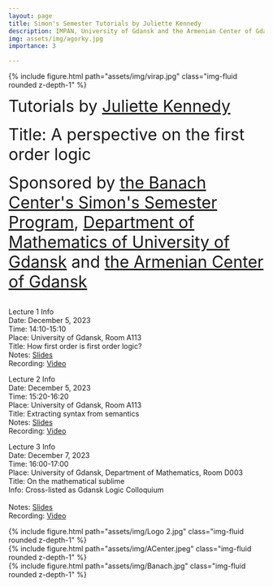 ```yaml
---
layout: page
title: Simon's Semester Tutorials by Juliette Kennedy
description: IMPAN, University of Gdansk and the Armenian Center of Gdansk
img: assets/img/agorky.jpg
importance: 3

---
```

{% include figure.html path="assets/img/virap.jpg"  class="img-fluid rounded z-depth-1" %}

<font size="+3"> Tutorials by <a href="https://www.mv.helsinki.fi/home/jkennedy/">Juliette Kennedy</a></font> <br><br>
<font size="+3"> Title: A perspective on the first order logic</font> <br><br>
<font size="+3"> Sponsored by <a href="https://www.impan.pl/en/activities/banach-center">the Banach Center's Simon's Semester Program</a>, <a href="https://en.mfi.ug.edu.pl/">Department of Mathematics of University of Gdansk</a> and <a href="https://www.facebook.com/people/Zwi%C4%85zek-Ormia%C5%84ski-w-Gda%C5%84sku/100064669963190/?refid=13">the Armenian Center of Gdansk</a></font> <br><br>


Lecture 1 Info<br>
Date: December 5, 2023<br>
Time: 14:10-15:10 <br>
Place:  University of Gdansk, Room A113 <br>
Title: How first order is first order logic? <br>
Notes:  <a href="https://grigorsarg.github.io/assets/pdf/jultalk1.pdf">Slides</a> <br>
Recording: <a href="https://www.youtube.com/watch?v=7_KrSs34jjc&list=PLto-hJZvxwyZcarpl7mSOlJoVk2KIoNuK&index=14">Video</a><br>

Lecture 2 Info<br>
Date: December 5, 2023<br>
Time: 15:20-16:20 <br>
Place:  University of Gdansk, Room A113 <br>
Title: Extracting syntax from semantics <br>
Notes:  <a href="https://grigorsarg.github.io/assets/pdf/jultalk2.pdf">Slides</a> <br>
Recording: <a href="https://www.youtube.com/watch?v=38s4KWRsj-I&list=PLto-hJZvxwyZcarpl7mSOlJoVk2KIoNuK&index=13">Video</a><br>

Lecture 3 Info<br>
Date: December 7, 2023 <br>
Time: 16:00-17:00 <br>
Place: University of Gdansk, Department of Mathematics, Room D003<br>
Title: On the mathematical sublime <br>
Info: Cross-listed as Gdansk Logic Colloquium <br><br>
Notes:  <a href="https://grigorsarg.github.io/assets/pdf/jultalk3.pdf">Slides</a> <br>
Recording: <a href="https://www.youtube.com/watch?v=_yuyjfpTfnY&list=PLto-hJZvxwyZcarpl7mSOlJoVk2KIoNuK&index=15">Video</a><br>


<div class="row">
     <div class="col-sm mt-2 mt-md-0">
        {% include figure.html path="assets/img/Logo 2.jpg" class="img-fluid rounded z-depth-1" %}
    </div>
     <div class="col-sm mt-3 mt-md-0">
        {% include figure.html path="assets/img/ACenter.jpeg" class="img-fluid rounded z-depth-1" %}
    </div>
    <div class="col-sm mt-2 mt-md-0">
        {% include figure.html path="assets/img/Banach.jpg" class="img-fluid rounded z-depth-1" %}
    </div>
</div>

